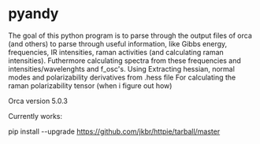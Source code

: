 # pyandy

The goal of this python program is to parse through the output files of orca (and others) to parse through useful information, like Gibbs energy, frequencies, IR intensities, raman activities (and calculating raman intensities). Futhermore calculating spectra from these frequencies and intensities/wavelenghts and f_osc's. Using 
Extracting hessian, normal modes and polarizability derivatives from .hess file
For calculating the raman polarizability tensor (when i figure out how)


Orca version 5.0.3

Currently works:







pip install --upgrade https://github.com/jkbr/httpie/tarball/master
